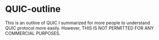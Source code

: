 # QUIC-outline

This is an outline of QUIC I summarized for more people to understand QUIC protocol more easily. However, THIS IS NOT PERMITTED FOR ANY COMMERCIAL PURPOSES.

